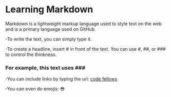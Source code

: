 # Learning Markdown

Markdown is a lightweight markup language used to style text on the web and is a primary language used on GitHub.

-To write the text, you can simply type it.

-To create a headline, insert # in front of the text. You can use #, ##, or ### to control the thinkness.
 ### For example, this text uses \###
 
-You can include links by typing the url:
 [code fellows](https://www.codefellows.org/)
 
 -You can even do emojis: 
:sunglasses:


